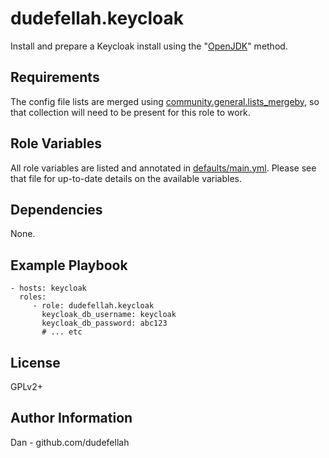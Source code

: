 dudefellah.keycloak
=========

Install and prepare a Keycloak install using the
"[OpenJDK](https://www.keycloak.org/getting-started/getting-started-zip)"
method.

Requirements
------------

The config file lists are merged using
[community.general.lists_mergeby](https://docs.ansible.com/ansible/devel/collections/community/general/lists_mergeby_filter.html),
so that collection will need to be present for this role to work.

Role Variables
--------------

All role variables are listed and annotated in
[defaults/main.yml](defaults/main.yml).  Please see that file for up-to-date
details on the available variables.

Dependencies
------------

None.

Example Playbook
----------------

    - hosts: keycloak
      roles:
         - role: dudefellah.keycloak
           keycloak_db_username: keycloak
           keycloak_db_password: abc123
           # ... etc

License
-------

GPLv2+

Author Information
------------------

Dan - github.com/dudefellah
